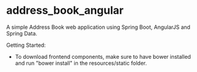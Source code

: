 # address_book_angular
A simple Address Book web application using Spring Boot, AngularJS and Spring Data.

Getting Started:
- To download frontend components, make sure to have bower installed and run "bower install" in the resources/static folder.
